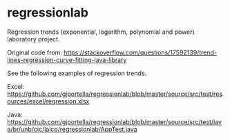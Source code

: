 # regressionlab
Regression trends (exponential, logarithm, polynomial and power) laboratory project.

Original code from:
https://stackoverflow.com/questions/17592139/trend-lines-regression-curve-fitting-java-library

See the following examples of regression trends.

Excel: https://github.com/gjportella/regressionlab/blob/master/source/src/test/resources/excel/regression.xlsx

Java: https://github.com/gjportella/regressionlab/blob/master/source/src/test/java/br/unb/cic/laico/regressionlab/AppTest.java
